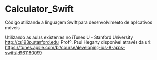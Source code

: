 # Calculator_Swift
Código utilizando a linguagem Swift para desenvolvimento de aplicativos móveis.


Utilizando as aulas existentes no iTunes U - Stanford University http://cs193p.stanford.edu,
Profº. Paul Hegarty disponível através da url: 
https://itunes.apple.com/br/course/developing-ios-8-apps-swift/id961180099